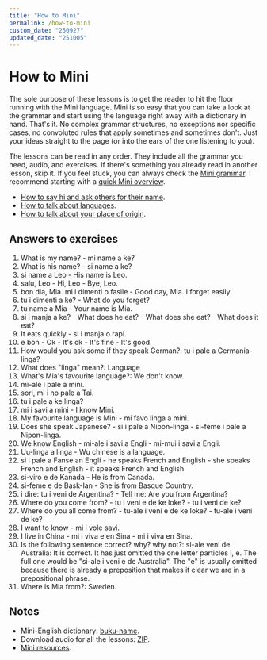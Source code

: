```yaml
---
title: "How to Mini"
permalink: /how-to-mini
custom_date: "250927"
updated_date: "251005"
---
```


# How to Mini

The sole purpose of these lessons is to get the reader to hit the floor running with the Mini language. Mini is so easy that you can take a look at the grammar and start using the language right away with a dictionary in hand. That's it. No complex grammar structures, no exceptions nor specific cases, no convoluted rules that apply sometimes and sometimes don't. Just your ideas straight to the page (or into the ears of the one listening to you).

The lessons can be read in any order. They include all the grammar you need, audio, and exercises. If there's something you already read in another lesson, skip it. If you feel stuck, you can always check the [Mini grammar](/mini-course-grammar). I recommend starting with a [quick Mini overview](/mini).

- [How to say hi and ask others for their name](/mini-how-to-say-hi-and-ask-others-for-their-name).
- [How to talk about languages](/mini-how-to-talk-about-languages).
- [How to talk about your place of origin](/mini-how-to-talk-about-your-place-of-origin).

## Answers to exercises

1. What is my name? - mi name a ke?
2. What is his name? - si name a ke?
3. si name a Leo - His name is Leo.
4. salu, Leo - Hi, Leo - Bye, Leo.
5. bon dia, Mia. mi i dimenti o fasile - Good day, Mia. I forget easily.
6. tu i dimenti a ke? - What do you forget?
7. tu name a Mia - Your name is Mia.
8. si i manja a ke? - What does he eat? - What does she eat? - What does it eat?
9. It eats quickly - si i manja o rapi.
10. e bon - Ok - It's ok - It's fine - It's good.
11. How would you ask some if they speak German?: tu i pale a Germania-linga?
12. What does "linga" mean?: Language 
13. What's Mia's favourite language?: We don't know.
14. mi-ale i pale a mini.
15. sori, mi i no pale a Tai.
16. tu i pale a ke linga?
17. mi i savi a mini - I know Mini.
18. My favourite language is Mini - mi favo linga a mini.
19. Does she speak Japanese? - si i pale a Nipon-linga - si-feme i pale a Nipon-linga.
20. We know English - mi-ale i savi a Engli - mi-mui i savi a Engli.
21. Uu-linga a linga - Wu chinese is a language.
22. si i pale a Fanse an Engli - he speaks French and English - she speaks French and English - it speaks French and English
23. si-viro e de Kanada - He is from Canada.
24. si-feme e de Bask-lan - She is from Basque Country.
25. i dire: tu i veni de Argentina? - Tell me: Are you from Argentina?
26. Where do you come from? - tu i veni e de ke loke? - tu i veni de ke?
27. Where do you all come from? - tu-ale i veni e de ke loke? - tu-ale i veni de ke?
28. I want to know - mi i vole savi.
29. I live in China - mi i viva e en Sina - mi i viva en Sina.
30. Is the following sentence correct? why? why not?: si-ale veni de Australia: It is correct. It has just omitted the one letter particles i, e. The full one would be "si-ale i veni e de Australia". The "e" is usually omitted because there is already a preposition that makes it clear we are in a prepositional phrase.
31. Where is Mia from?: Sweden.

## Notes

- Mini-English dictionary: [buku-name](/buku-name).
- Download audio for all the lessons: [ZIP](/assets/bin/how_to_mini_audio.zip).
- [Mini resources](/mini-resources).
